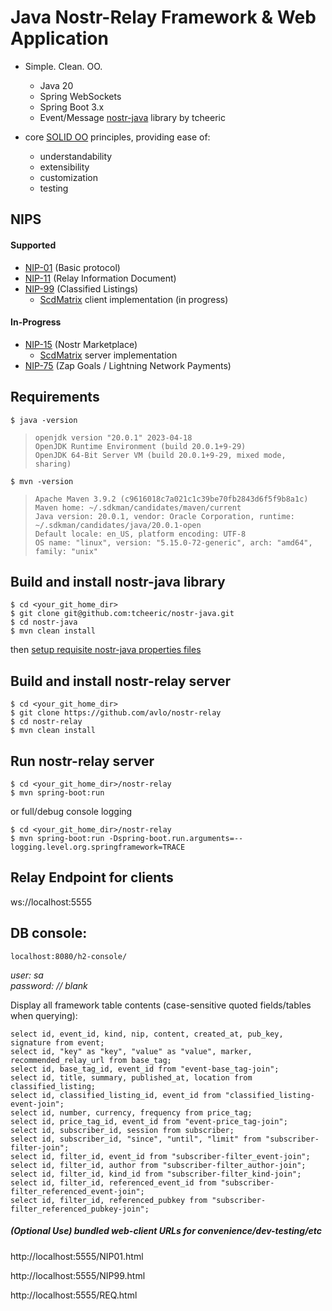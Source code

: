 # Java Nostr-Relay Framework & Web Application
- Simple.  Clean.  OO.
  - Java 20
  - Spring WebSockets
  - Spring Boot 3.x
  - Event/Message [nostr-java](https://github.com/tcheeric/nostr-java) library by tcheeric
    
- core [SOLID OO](https://www.digitalocean.com/community/conceptual-articles/s-o-l-i-d-the-first-five-principles-of-object-oriented-design) principles, providing ease of:
  - understandability
  - extensibility
  - customization
  - testing

## NIPS
  #### Supported
  - [NIP-01](https://nostr-nips.com/nip-01) (Basic protocol)
  - [NIP-11](https://nostr-nips.com/nip-75) (Relay Information Document)
  - [NIP-99](https://nostr-nips.com/nip-99) (Classified Listings)
    - [ScdMatrix](https://github.com/avlo/scdecisionmatrix) client implementation (in progress)

  #### In-Progress
  - [NIP-15](https://nostr-nips.com/nip-15) (Nostr Marketplace)
    - [ScdMatrix](https://github.com/avlo/scdecisionmatrix) server implementation
  - [NIP-75](https://nostr-nips.com/nip-75) (Zap Goals / Lightning Network Payments)

## Requirements

    $ java -version

>     openjdk version "20.0.1" 2023-04-18
>     OpenJDK Runtime Environment (build 20.0.1+9-29)
>     OpenJDK 64-Bit Server VM (build 20.0.1+9-29, mixed mode, sharing)

    $ mvn -version
>     Apache Maven 3.9.2 (c9616018c7a021c1c39be70fb2843d6f5f9b8a1c)
>     Maven home: ~/.sdkman/candidates/maven/current
>     Java version: 20.0.1, vendor: Oracle Corporation, runtime: ~/.sdkman/candidates/java/20.0.1-open
>     Default locale: en_US, platform encoding: UTF-8
>     OS name: "linux", version: "5.15.0-72-generic", arch: "amd64", family: "unix"

## Build and install nostr-java library

    $ cd <your_git_home_dir>
    $ git clone git@github.com:tcheeric/nostr-java.git
    $ cd nostr-java
    $ mvn clean install

then [setup requisite nostr-java properties files](https://github.com/tcheeric/nostr-client/?tab=readme-ov-file#setup)

## Build and install nostr-relay server

    $ cd <your_git_home_dir>
    $ git clone https://github.com/avlo/nostr-relay
    $ cd nostr-relay
    $ mvn clean install

## Run nostr-relay server

    $ cd <your_git_home_dir>/nostr-relay
    $ mvn spring-boot:run
    
or full/debug console logging

    $ cd <your_git_home_dir>/nostr-relay
    $ mvn spring-boot:run -Dspring-boot.run.arguments=--logging.level.org.springframework=TRACE

## Relay Endpoint for clients

  ws://localhost:5555

## DB console: ##

    localhost:8080/h2-console/

*user: sa*  
*password: // blank* 

Display all framework table contents (case-sensitive quoted fields/tables when querying):

    select id, event_id, kind, nip, content, created_at, pub_key, signature from event;
    select id, "key" as "key", "value" as "value", marker, recommended_relay_url from base_tag;
    select id, base_tag_id, event_id from "event-base_tag-join";
    select id, title, summary, published_at, location from classified_listing;
    select id, classified_listing_id, event_id from "classified_listing-event-join";
    select id, number, currency, frequency from price_tag;
    select id, price_tag_id, event_id from "event-price_tag-join";
    select id, subscriber_id, session from subscriber;
    select id, subscriber_id, "since", "until", "limit" from "subscriber-filter-join";
    select id, filter_id, event_id from "subscriber-filter_event-join";
    select id, filter_id, author from "subscriber-filter_author-join";
    select id, filter_id, kind_id from "subscriber-filter_kind-join";
    select id, filter_id, referenced_event_id from "subscriber-filter_referenced_event-join";
    select id, filter_id, referenced_pubkey from "subscriber-filter_referenced_pubkey-join";

##### (Optional Use) bundled web-client URLs for convenience/dev-testing/etc

  http://localhost:5555/NIP01.html

  http://localhost:5555/NIP99.html

  http://localhost:5555/REQ.html
